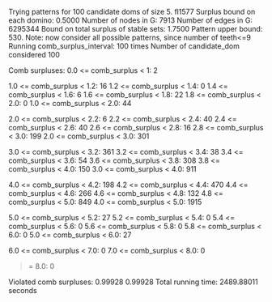 Trying patterns for 100 candidate doms of size 5. 
fl1577
Surplus bound on each domino: 0.5000 
Number of nodes in G: 7913 
Number of edges in G: 6295344 
Bound on total surplus of stable sets: 1.7500 
Pattern upper bound: 530. 
 Note: now consider all possible patterns, since number of teeth<=9
Running comb_surplus_interval: 100 times 
Number of candidate_dom considered 100 
 
Comb surpluses: 
0.0 <= comb_surplus < 1:       2 

1.0 <= comb_surplus < 1.2:      16 
1.2 <= comb_surplus < 1.4:       0 
1.4 <= comb_surplus < 1.6:       6 
1.6 <= comb_surplus < 1.8:      22 
1.8 <= comb_surplus < 2.0:       0 
1.0 <= comb_surplus < 2.0:      44 

2.0 <= comb_surplus < 2.2:       6 
2.2 <= comb_surplus < 2.4:      40 
2.4 <= comb_surplus < 2.6:      40 
2.6 <= comb_surplus < 2.8:      16 
2.8 <= comb_surplus < 3.0:     199 
2.0 <= comb_surplus < 3.0:     301 

3.0 <= comb_surplus < 3.2:     361 
3.2 <= comb_surplus < 3.4:      38 
3.4 <= comb_surplus < 3.6:      54 
3.6 <= comb_surplus < 3.8:     308 
3.8 <= comb_surplus < 4.0:     150 
3.0 <= comb_surplus < 4.0:     911 

4.0 <= comb_surplus < 4.2:     198 
4.2 <= comb_surplus < 4.4:     470 
4.4 <= comb_surplus < 4.6:     266 
4.6 <= comb_surplus < 4.8:     132 
4.8 <= comb_surplus < 5.0:     849 
4.0 <= comb_surplus < 5.0:    1915 

5.0 <= comb_surplus < 5.2:      27 
5.2 <= comb_surplus < 5.4:       0 
5.4 <= comb_surplus < 5.6:       0 
5.6 <= comb_surplus < 5.8:       0 
5.8 <= comb_surplus < 6.0:       0 
5.0 <= comb_surplus < 6.0:      27 

6.0 <= comb_surplus < 7.0:       0 
7.0 <= comb_surplus < 8.0:       0 
>= 8.0:                          0 

Violated comb surpluses:
0.99928
0.99928
Total running time: 2489.88011 seconds